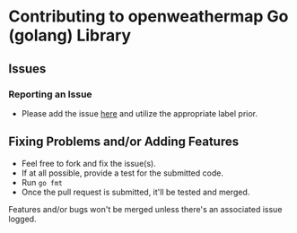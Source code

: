 # Contributing to openweathermap Go (golang) Library

## Issues

### Reporting an Issue

* Please add the issue [here](https://github.com/briandowns/openweathermap/issues) and utilize the appropriate label prior.

## Fixing Problems and/or Adding Features

* Feel free to fork and fix the issue(s).
* If at all possible, provide a test for the submitted code.
* Run `go fmt`
* Once the pull request is submitted, it'll be tested and merged.

Features and/or bugs won't be merged unless there's an associated issue logged.
